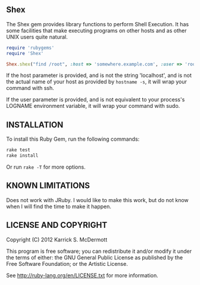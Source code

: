 ## Shex

The Shex gem provides library functions to perform Shell Execution.
It has some facilities that make executing programs on other hosts and
as other UNIX users quite natural.

```ruby
require 'rubygems'
require 'Shex'

Shex.shex("find /root", :host => 'somewhere.example.com', :user => 'root')
```

If the host parameter is provided, and is not the string 'localhost',
and is not the actual name of your host as provided by `hostname -s`,
it will wrap your command with ssh.

If the user parameter is provided, and is not equivalent to your
process's LOGNAME environment variable, it will wrap your command with
sudo.


## INSTALLATION

To install this Ruby Gem, run the following commands:

```bash
rake test
rake install
```

Or run `rake -T` for more options.


## KNOWN LIMITATIONS

Does not work with JRuby.  I would like to make this work, but do not
know when I will find the time to make it happen.


## LICENSE AND COPYRIGHT

Copyright (C) 2012 Karrick S. McDermott

This program is free software; you can redistribute it and/or modify it
under the terms of either: the GNU General Public License as published
by the Free Software Foundation; or the Artistic License.

See http://ruby-lang.org/en/LICENSE.txt for more information.
